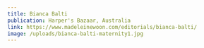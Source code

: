 ```yaml
---
title: Bianca Balti
publication: Harper's Bazaar, Australia
link: https://www.madeleinewoon.com/editorials/bianca-balti/
image: /uploads/bianca-balti-maternity1.jpg
---
```

